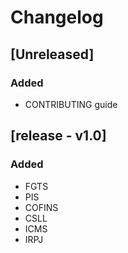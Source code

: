# Changelog


## [Unreleased]
### Added
- CONTRIBUTING guide

## [release - v1.0]
### Added
- FGTS
- PIS
- COFINS
- CSLL
- ICMS
- IRPJ
